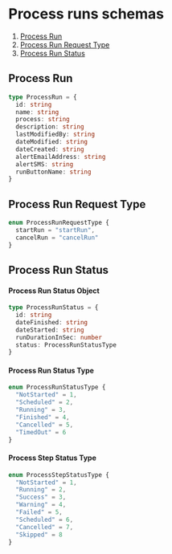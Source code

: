 # Process runs schemas

1. [Process Run](#process-run)
2. [Process Run Request Type](#process-run-request-type)
3. [Process Run Status](#process-run-status)

## Process Run

```typescript
type ProcessRun = {
  id: string
  name: string
  process: string
  description: string
  lastModifiedBy: string
  dateModified: string
  dateCreated: string
  alertEmailAddress: string
  alertSMS: string
  runButtonName: string
}
```

## Process Run Request Type

```typescript
enum ProcessRunRequestType {
  startRun = "startRun",
  cancelRun = "cancelRun"
}
```

## Process Run Status

#### Process Run Status Object
```typescript
type ProcessRunStatus = {
  id: string
  dateFinished: string
  dateStarted: string
  runDurationInSec: number
  status: ProcessRunStatusType
}
```

#### Process Run Status Type
```typescript
enum ProcessRunStatusType {
  "NotStarted" = 1,
  "Scheduled" = 2,
  "Running" = 3,
  "Finished" = 4,
  "Cancelled" = 5,
  "TimedOut" = 6
}
```

#### Process Step Status Type
```typescript
enum ProcessStepStatusType {
  "NotStarted" = 1,
  "Running" = 2,
  "Success" = 3,
  "Warning" = 4,
  "Failed" = 5,
  "Scheduled" = 6,
  "Cancelled" = 7,
  "Skipped" = 8
}
```